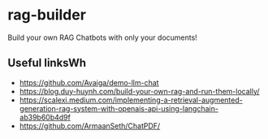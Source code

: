 # rag-builder
Build your own RAG Chatbots with only your documents!

## Useful linksWh

- https://github.com/Avaiga/demo-llm-chat
- https://blog.duy-huynh.com/build-your-own-rag-and-run-them-locally/
- https://scalexi.medium.com/implementing-a-retrieval-augmented-generation-rag-system-with-openais-api-using-langchain-ab39b60b4d9f
- https://github.com/ArmaanSeth/ChatPDF/